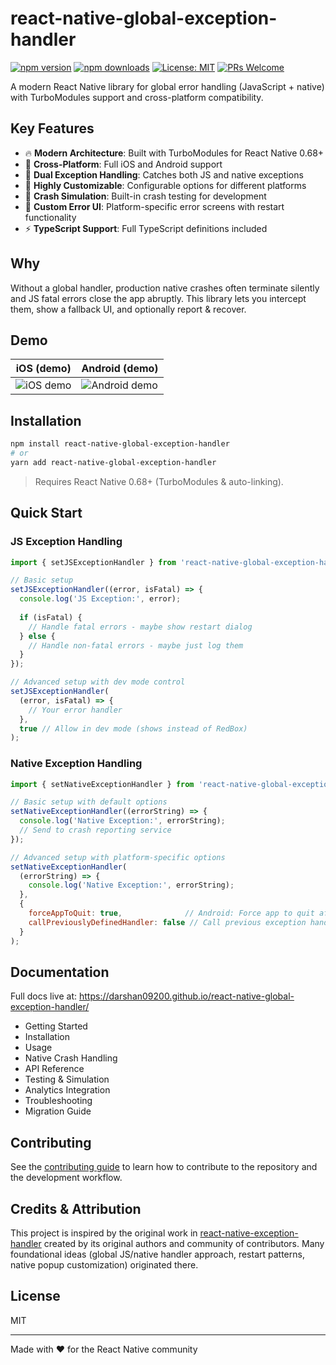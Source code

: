 # react-native-global-exception-handler

[![npm version](https://img.shields.io/npm/v/react-native-global-exception-handler.svg)](https://www.npmjs.com/package/react-native-global-exception-handler)
[![npm downloads](https://img.shields.io/npm/dm/react-native-global-exception-handler.svg)](https://www.npmjs.com/package/react-native-global-exception-handler)
[![License: MIT](https://img.shields.io/github/license/darshan09200/react-native-global-exception-handler?color=green)](./LICENSE)
[![PRs Welcome](https://img.shields.io/badge/PRs-welcome-brightgreen.svg)](https://github.com/darshan09200/react-native-global-exception-handler/pulls)

A modern React Native library for global error handling (JavaScript + native) with TurboModules support and cross-platform compatibility.

## Key Features

- 🔥 **Modern Architecture**: Built with TurboModules for React Native 0.68+
- 📱 **Cross-Platform**: Full iOS and Android support
- 🎯 **Dual Exception Handling**: Catches both JS and native exceptions
- 🔧 **Highly Customizable**: Configurable options for different platforms
- 🚀 **Crash Simulation**: Built-in crash testing for development
- 🎨 **Custom Error UI**: Platform-specific error screens with restart functionality
- ⚡ **TypeScript Support**: Full TypeScript definitions included

## Why

Without a global handler, production native crashes often terminate silently and JS fatal errors close the app abruptly. This library lets you intercept them, show a fallback UI, and optionally report & recover.

## Demo

| iOS (demo) | Android (demo) |
| ---------- | -------------- |
| ![iOS demo](./docs/assets/iOS_demo.png) | ![Android demo](./docs/assets/android_demo.png) |

## Installation

```sh
npm install react-native-global-exception-handler
# or
yarn add react-native-global-exception-handler
```

> Requires React Native 0.68+ (TurboModules & auto-linking).

## Quick Start

### JS Exception Handling

```js
import { setJSExceptionHandler } from 'react-native-global-exception-handler';

// Basic setup
setJSExceptionHandler((error, isFatal) => {
  console.log('JS Exception:', error);
  
  if (isFatal) {
    // Handle fatal errors - maybe show restart dialog
  } else {
    // Handle non-fatal errors - maybe just log them
  }
});

// Advanced setup with dev mode control
setJSExceptionHandler(
  (error, isFatal) => {
    // Your error handler
  },
  true // Allow in dev mode (shows instead of RedBox)
);
```

### Native Exception Handling

```js
import { setNativeExceptionHandler } from 'react-native-global-exception-handler';

// Basic setup with default options
setNativeExceptionHandler((errorString) => {
  console.log('Native Exception:', errorString);
  // Send to crash reporting service
});

// Advanced setup with platform-specific options
setNativeExceptionHandler(
  (errorString) => {
    console.log('Native Exception:', errorString);
  },
  {
    forceAppToQuit: true,              // Android: Force app to quit after error
    callPreviouslyDefinedHandler: false // Call previous exception handler
  }
);
```

## Documentation

Full docs live at: <https://darshan09200.github.io/react-native-global-exception-handler/>

- Getting Started
- Installation
- Usage
- Native Crash Handling
- API Reference
- Testing & Simulation
- Analytics Integration
- Troubleshooting
- Migration Guide

## Contributing

See the [contributing guide](CONTRIBUTING.md) to learn how to contribute to the repository and the development workflow.

## Credits & Attribution

This project is inspired by the original work in [react-native-exception-handler](https://github.com/a7ul/react-native-exception-handler) created by its original authors and community of contributors. Many foundational ideas (global JS/native handler approach, restart patterns, native popup customization) originated there.

## License

MIT

---

Made with ❤️ for the React Native community
